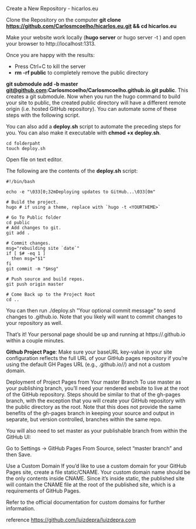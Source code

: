 Create a New Repository - hicarlos.eu

Clone the Repository on the computer
**git clone https://github.com/Carlosmcoelho/hicarlos.eu.git && cd hicarlos.eu**

Make your website work locally (**hugo server** or hugo server -t <YOURTHEME>) and open your browser to http://localhost:1313.
  
Once you are happy with the results:
- Press Ctrl+C to kill the server
- **rm -rf public** to completely remove the public directory

**git submodule add -b master git@github.com:Carlosmcoelho/Carlosmcoelho.github.io.git public**. 
This creates a git submodule. Now when you run the hugo command to build your site to public, the created public directory will have a different remote origin (i.e. hosted GitHub repository). You can automate some of these steps with the following script.

You can also add a **deploy.sh** script to automate the preceding steps for you. You can also make it executable with **chmod +x** **deploy.sh**.
```
cd folderpaht
touch deploy.sh
```
Open file on text editor.

The following are the contents of the **deploy.sh** script:
```
#!/bin/bash

echo -e "\033[0;32mDeploying updates to GitHub...\033[0m"

# Build the project.
hugo # if using a theme, replace with `hugo -t <YOURTHEME>`

# Go To Public folder
cd public
# Add changes to git.
git add .

# Commit changes.
msg="rebuilding site `date`"
if [ $# -eq 1 ]
  then msg="$1"
fi
git commit -m "$msg"

# Push source and build repos.
git push origin master

# Come Back up to the Project Root
cd ..
```
You can then run ./deploy.sh "Your optional commit message" to send changes to <USERNAME>.github.io. Note that you likely will want to commit changes to your <YOUR-PROJECT> repository as well.

That’s it! Your personal page should be up and running at https://<USERNAME>.github.io within a couple minutes.

**Github Project Page**:
Make sure your baseURL key-value in your site configuration reflects the full URL of your GitHub pages repository if you’re using the default GH Pages URL (e.g., <USERNAME>.github.io/<PROJECT>/) and not a custom domain.

Deployment of Project Pages from Your master Branch 
To use master as your publishing branch, you’ll need your rendered website to live at the root of the GitHub repository. Steps should be similar to that of the gh-pages branch, with the exception that you will create your GitHub repository with the public directory as the root. Note that this does not provide the same benefits of the gh-pages branch in keeping your source and output in separate, but version controlled, branches within the same repo.

You will also need to set master as your publishable branch from within the GitHub UI:

Go to Settings → GitHub Pages
From Source, select “master branch” and then Save.

Use a Custom Domain 
If you’d like to use a custom domain for your GitHub Pages site, create a file static/CNAME. Your custom domain name should be the only contents inside CNAME. Since it’s inside static, the published site will contain the CNAME file at the root of the published site, which is a requirements of GitHub Pages.

Refer to the official documentation for custom domains for further information.


reference 
https://github.com/luizdepra/luizdepra.com
